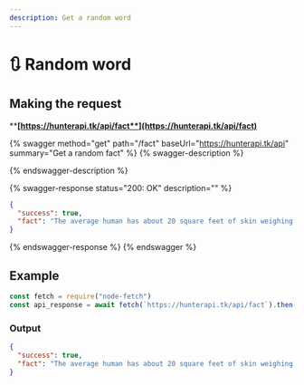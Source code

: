 ```yaml
---
description: Get a random word
---
```


# 🔃 Random word

## Making the request

****[**https://hunterapi.tk/api/fact**](https://hunterapi.tk/api/fact)****

{% swagger method="get" path="/fact" baseUrl="https://hunterapi.tk/api" summary="Get a random fact" %}
{% swagger-description %}

{% endswagger-description %}

{% swagger-response status="200: OK" description="" %}
```json
{
  "success": true,
  "fact": "The average human has about 20 square feet of skin weighing about 6 pounds."
}
```
{% endswagger-response %}
{% endswagger %}

## Example

```javascript
const fetch = require("node-fetch")
const api_response = await fetch(`https://hunterapi.tk/api/fact`).then(r => r.json())
```

### Output

```json
{
  "success": true,
  "fact": "The average human has about 20 square feet of skin weighing about 6 pounds."
}
```
